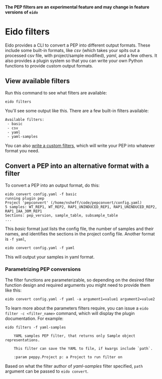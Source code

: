 **The PEP filters are an experimental feature and may change in feature versions of `eido`**

# Eido filters

Eido provides a CLI to convert a PEP into different output formats. These include some built-in formats, like _csv_ (which takes your spits out a processed csv file, with project/sample modified), _yaml_, and a few others. It also provides a plugin system so that you can write your own Python functions to provide custom output formats.

## View available filters

Run this command to see what filters are available:

```console
eido filters
```

You'll see some output like this. There are a few built-in filters available:


```console
Available filters:
 - basic
 - csv
 - yaml
 - yaml-samples
```

You can also [write a custom filters](writing-a-filter.md), which will write your PEP into whatever format you need.

## Convert a PEP into an alternative format with a filter

To convert a PEP into an output format, do this:

```console
eido convert config.yaml -f basic
running plugin pep
Project 'pepconvert' (/home/nsheff/code/pepconvert/config.yaml)
5 samples: WT_REP1, WT_REP2, RAP1_UNINDUCED_REP1, RAP1_UNINDUCED_REP2, RAP1_IAA_30M_REP1
Sections: pep_version, sample_table, subsample_table
...
```

This *basic* format just lists the config file, the number of samples and their names, and identifies the sections in the project config file. Another format is `-f yaml`,

```console
eido convert config.yaml -f yaml
```

This will output your samples in yaml format.

### Parametrizing PEP conversions

The filter functions are parameterizable, so depending on the desired filter function design and required arguments you might need to provide them like this:

```console
eido convert config.yaml -f yaml -a argument1=value1 argument2=value2
```

To learn more about the parameters filters require, you can issue a `eido filter -c <filter_name>` command, which will display the plugin documentation. For example:

```console
eido filters -f yaml-samples

    YAML samples PEP filter, that returns only Sample object representations.

    This filter can save the YAML to file, if kwargs include `path`.

    :param peppy.Project p: a Project to run filter on
```

Based on what the filter author of _yaml-samples_ filter specified, `path` argument can be passed to `eido convert`.
